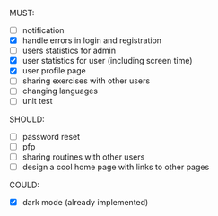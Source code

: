 MUST:
- [ ] notification 
- [x] handle errors in login and registration
- [ ] users statistics for admin
- [x] user statistics for user (including screen time)
- [x] user profile page
- [ ] sharing exercises with other users
- [ ] changing languages
- [ ] unit test

SHOULD:

- [ ] password reset
- [ ] pfp
- [ ] sharing routines with other users
- [ ] design a cool home page with links to other pages

COULD:

- [x] dark mode (already implemented)
